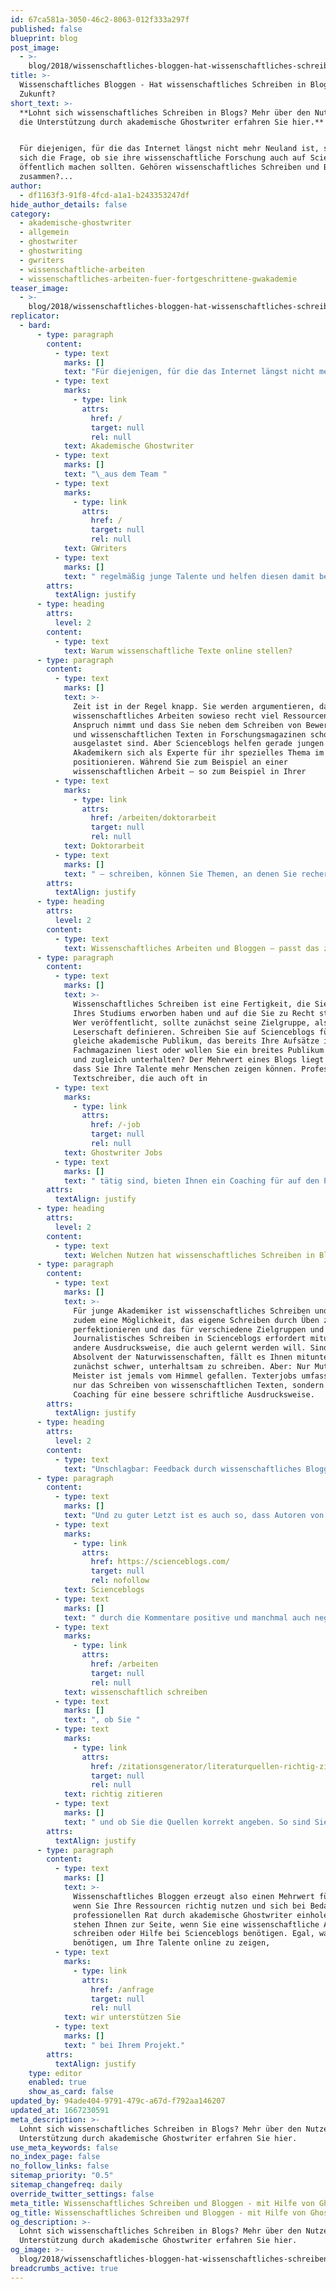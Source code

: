 ```yaml
---
id: 67ca581a-3050-46c2-8063-012f333a297f
published: false
blueprint: blog
post_image:
  - >-
    blog/2018/wissenschaftliches-bloggen-hat-wissenschaftliches-schreiben-in-blogs-eine-zukunft/2018-10-16-Mirja_Dahlmann-GW-Wissenschaftliches_Bloggen_Visual-e1540295020524.jpg
title: >-
  Wissenschaftliches Bloggen - Hat wissenschaftliches Schreiben in Blogs eine
  Zukunft?
short_text: >-
  **Lohnt sich wissenschaftliches Schreiben in Blogs? Mehr über den Nutzen und
  die Unterstützung durch akademische Ghostwriter erfahren Sie hier.**


  Für diejenigen, für die das Internet längst nicht mehr Neuland ist, stellt
  sich die Frage, ob sie ihre wissenschaftliche Forschung auch auf Scienceblogs
  öffentlich machen sollten. Gehören wissenschaftliches Schreiben und Bloggen
  zusammen?...
author:
  - df1163f3-91f8-4fcd-a1a1-b243353247df
hide_author_details: false
category:
  - akademische-ghostwriter
  - allgemein
  - ghostwriter
  - ghostwriting
  - gwriters
  - wissenschaftliche-arbeiten
  - wissenschaftliches-arbeiten-fuer-fortgeschrittene-gwakademie
teaser_image:
  - >-
    blog/2018/wissenschaftliches-bloggen-hat-wissenschaftliches-schreiben-in-blogs-eine-zukunft/2018-10-16-Mirja_Dahlmann-GW-Wissenschaftliches_Bloggen_Visual-e1540295020524.jpg
replicator:
  - bard:
      - type: paragraph
        content:
          - type: text
            marks: []
            text: "Für diejenigen, für die das Internet längst nicht mehr Neuland ist, stellt sich die Frage, ob sie ihre wissenschaftliche Forschung auch auf Scienceblogs öffentlich machen sollten. Gehören wissenschaftliches Schreiben und Bloggen zusammen? Wir sagen ja; und darüber hinaus unterstützen\_"
          - type: text
            marks:
              - type: link
                attrs:
                  href: /
                  target: null
                  rel: null
            text: Akademische Ghostwriter
          - type: text
            marks: []
            text: "\_aus dem Team "
          - type: text
            marks:
              - type: link
                attrs:
                  href: /
                  target: null
                  rel: null
            text: GWriters
          - type: text
            marks: []
            text: " regelmäßig junge Talente und helfen diesen damit beim beruflichen Einstieg und dem Aufbau ihrer Karriere!"
        attrs:
          textAlign: justify
      - type: heading
        attrs:
          level: 2
        content:
          - type: text
            text: Warum wissenschaftliche Texte online stellen?
      - type: paragraph
        content:
          - type: text
            marks: []
            text: >-
              Zeit ist in der Regel knapp. Sie werden argumentieren, dass
              wissenschaftliches Arbeiten sowieso recht viel Ressourcen in
              Anspruch nimmt und dass Sie neben dem Schreiben von Bewerbungen
              und wissenschaftlichen Texten in Forschungsmagazinen schon
              ausgelastet sind. Aber Scienceblogs helfen gerade jungen
              Akademikern sich als Experte für ihr spezielles Thema im Netz zu
              positionieren. Während Sie zum Beispiel an einer
              wissenschaftlichen Arbeit – so zum Beispiel in Ihrer
          - type: text
            marks:
              - type: link
                attrs:
                  href: /arbeiten/doktorarbeit
                  target: null
                  rel: null
            text: Doktorarbeit
          - type: text
            marks: []
            text: " – schreiben, können Sie Themen, an denen Sie recherchieren, in Ausschnitten veröffentlichen. Wenn Sie zum Beispiel Experte für Sprachvermittlung sind und regelmäßig online mit gut recherchierten und fundierten Artikeln zu finden sind, werden Sie – falls eine Stelle in diesem Bereich vakant ist – bessere Chancen auf eine Anstellung oder einen Auftrag in diesem Bereich haben. Im Idealfall erinnern sich die Leser Ihres Scienceblogs an Sie, wenn eine solche Stelle zu vergeben ist. Falls Sie noch unsicher und unerfahren im Verfassen von wissenschaftlichen Artikeln sind, helfen akademische Ghostwriter."
        attrs:
          textAlign: justify
      - type: heading
        attrs:
          level: 2
        content:
          - type: text
            text: Wissenschaftliches Arbeiten und Bloggen – passt das zusammen?
      - type: paragraph
        content:
          - type: text
            marks: []
            text: >-
              Wissenschaftliches Schreiben ist eine Fertigkeit, die Sie im Laufe
              Ihres Studiums erworben haben und auf die Sie zu Recht stolz sind.
              Wer veröffentlicht, sollte zunächst seine Zielgruppe, also seine
              Leserschaft definieren. Schreiben Sie auf Scienceblogs für das
              gleiche akademische Publikum, das bereits Ihre Aufsätze in
              Fachmagazinen liest oder wollen Sie ein breites Publikum aufklären
              und zugleich unterhalten? Der Mehrwert eines Blogs liegt darin,
              dass Sie Ihre Talente mehr Menschen zeigen können. Professionelle
              Textschreiber, die auch oft in
          - type: text
            marks:
              - type: link
                attrs:
                  href: /-job
                  target: null
                  rel: null
            text: Ghostwriter Jobs
          - type: text
            marks: []
            text: " tätig sind, bieten Ihnen ein Coaching für auf den Punkt gebrachtes wissenschaftliches Schreiben, egal, ob Sie eine spezielle Leserschaft oder die breite Masse ansprechen wollen. Akademische Ghostwriter wissen zudem, welche Methoden sich eignen, um von Suchmaschinen auch gefunden zu werden. Auf diese Weise steigern Sie Ihre Reichweite und die Chance auf gute berufliche Angebote."
        attrs:
          textAlign: justify
      - type: heading
        attrs:
          level: 2
        content:
          - type: text
            text: Welchen Nutzen hat wissenschaftliches Schreiben in Blogs?
      - type: paragraph
        content:
          - type: text
            marks: []
            text: >-
              Für junge Akademiker ist wissenschaftliches Schreiben und Bloggen
              zudem eine Möglichkeit, das eigene Schreiben durch Üben zu
              perfektionieren und das für verschiedene Zielgruppen und Leser.
              Journalistisches Schreiben in Scienceblogs erfordert mitunter eine
              andere Ausdrucksweise, die auch gelernt werden will. Sind Sie ein
              Absolvent der Naturwissenschaften, fällt es Ihnen mitunter
              zunächst schwer, unterhaltsam zu schreiben. Aber: Nur Mut, kein
              Meister ist jemals vom Himmel gefallen. Texterjobs umfassen nicht
              nur das Schreiben von wissenschaftlichen Texten, sondern auch ein
              Coaching für eine bessere schriftliche Ausdrucksweise.
        attrs:
          textAlign: justify
      - type: heading
        attrs:
          level: 2
        content:
          - type: text
            text: "Unschlagbar: Feedback durch wissenschaftliches Bloggen"
      - type: paragraph
        content:
          - type: text
            marks: []
            text: "Und zu guter Letzt ist es auch so, dass Autoren von "
          - type: text
            marks:
              - type: link
                attrs:
                  href: https://scienceblogs.com/
                  target: null
                  rel: nofollow
            text: Scienceblogs
          - type: text
            marks: []
            text: " durch die Kommentare positive und manchmal auch negative Rückmeldungen durch die Leser bekommen. Natürlich möchte man negative Kommentare durch ärgerliche Flüchtigkeitsfehler oder eine kleine Unachtsamkeit vermeiden. Sich ein erstes Feedback von einem akademischen Ghostwriter einzuholen macht daher durchaus Sinn. Diese können bereits vor der Veröffentlichung sehen, ob Sie gut und "
          - type: text
            marks:
              - type: link
                attrs:
                  href: /arbeiten
                  target: null
                  rel: null
            text: wissenschaftlich schreiben
          - type: text
            marks: []
            text: ", ob Sie "
          - type: text
            marks:
              - type: link
                attrs:
                  href: /zitationsgenerator/literaturquellen-richtig-zitieren
                  target: null
                  rel: null
            text: richtig zitieren
          - type: text
            marks: []
            text: " und ob Sie die Quellen korrekt angeben. So sind Sie gut abgesichert, wenn Sie eine wissenschaftliche Arbeit schreiben und können entspannt berufliche Kontakte knüpfen."
        attrs:
          textAlign: justify
      - type: paragraph
        content:
          - type: text
            marks: []
            text: >-
              Wissenschaftliches Bloggen erzeugt also einen Mehrwert für Sie –
              wenn Sie Ihre Ressourcen richtig nutzen und sich bei Bedarf
              professionellen Rat durch akademische Ghostwriter einholen. Diese
              stehen Ihnen zur Seite, wenn Sie eine wissenschaftliche Arbeit
              schreiben oder Hilfe bei Scienceblogs benötigen. Egal, was Sie
              benötigen, um Ihre Talente online zu zeigen,
          - type: text
            marks:
              - type: link
                attrs:
                  href: /anfrage
                  target: null
                  rel: null
            text: wir unterstützen Sie
          - type: text
            marks: []
            text: " bei Ihrem Projekt."
        attrs:
          textAlign: justify
    type: editor
    enabled: true
    show_as_card: false
updated_by: 94ade404-9791-479c-a67d-f792aa146207
updated_at: 1667230591
meta_description: >-
  Lohnt sich wissenschaftliches Schreiben in Blogs? Mehr über den Nutzen und die
  Unterstützung durch akademische Ghostwriter erfahren Sie hier.
use_meta_keywords: false
no_index_page: false
no_follow_links: false
sitemap_priority: "0.5"
sitemap_changefreq: daily
override_twitter_settings: false
meta_title: Wissenschaftliches Schreiben und Bloggen - mit Hilfe von Ghostwritern?
og_title: Wissenschaftliches Schreiben und Bloggen - mit Hilfe von Ghostwritern?
og_description: >-
  Lohnt sich wissenschaftliches Schreiben in Blogs? Mehr über den Nutzen und die
  Unterstützung durch akademische Ghostwriter erfahren Sie hier.
og_image: >-
  blog/2018/wissenschaftliches-bloggen-hat-wissenschaftliches-schreiben-in-blogs-eine-zukunft/2018-10-16-Mirja_Dahlmann-GW-Wissenschaftliches_Bloggen_Visual-e1540295020524.jpg
breadcrumbs_active: true
---
```

